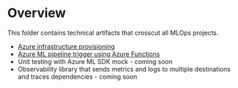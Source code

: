 # Overview

This folder contains technical artifacts that crosscut all MLOps projects. 

* [Azure infrastructure provisioning](infrastructure)
* [Azure ML pipeline trigger using Azure Functions](pipeline_trigger)
* Unit testing with Azure ML SDK mock - coming soon
* Observability library that sends metrics and logs to multiple destinations and traces dependencies - coming soon 
